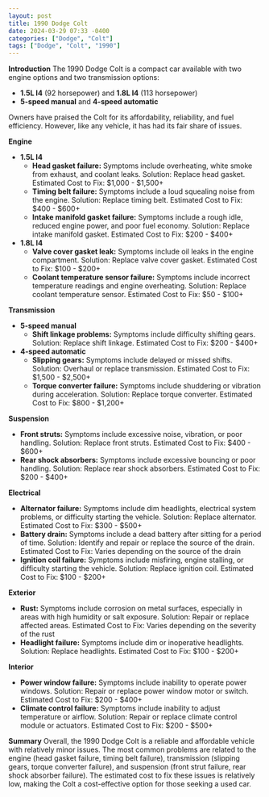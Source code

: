 ```yaml
---
layout: post
title: 1990 Dodge Colt
date: 2024-03-29 07:33 -0400
categories: ["Dodge", "Colt"]
tags: ["Dodge", "Colt", "1990"]
---
```

**Introduction**
The 1990 Dodge Colt is a compact car available with two engine options and two transmission options:

* **1.5L I4** (92 horsepower) and **1.8L I4** (113 horsepower)
* **5-speed manual** and **4-speed automatic**

Owners have praised the Colt for its affordability, reliability, and fuel efficiency. However, like any vehicle, it has had its fair share of issues.

**Engine**
* **1.5L I4**
    * **Head gasket failure:** Symptoms include overheating, white smoke from exhaust, and coolant leaks. Solution: Replace head gasket. Estimated Cost to Fix: $1,000 - $1,500+
    * **Timing belt failure:** Symptoms include a loud squealing noise from the engine. Solution: Replace timing belt. Estimated Cost to Fix: $400 - $600+
    * **Intake manifold gasket failure:** Symptoms include a rough idle, reduced engine power, and poor fuel economy. Solution: Replace intake manifold gasket. Estimated Cost to Fix: $200 - $400+
* **1.8L I4**
    * **Valve cover gasket leak:** Symptoms include oil leaks in the engine compartment. Solution: Replace valve cover gasket. Estimated Cost to Fix: $100 - $200+
    * **Coolant temperature sensor failure:** Symptoms include incorrect temperature readings and engine overheating. Solution: Replace coolant temperature sensor. Estimated Cost to Fix: $50 - $100+

**Transmission**
* **5-speed manual**
    * **Shift linkage problems:** Symptoms include difficulty shifting gears. Solution: Replace shift linkage. Estimated Cost to Fix: $200 - $400+
* **4-speed automatic**
    * **Slipping gears:** Symptoms include delayed or missed shifts. Solution: Overhaul or replace transmission. Estimated Cost to Fix: $1,500 - $2,500+
    * **Torque converter failure:** Symptoms include shuddering or vibration during acceleration. Solution: Replace torque converter. Estimated Cost to Fix: $800 - $1,200+

**Suspension**
* **Front struts:** Symptoms include excessive noise, vibration, or poor handling. Solution: Replace front struts. Estimated Cost to Fix: $400 - $600+
* **Rear shock absorbers:** Symptoms include excessive bouncing or poor handling. Solution: Replace rear shock absorbers. Estimated Cost to Fix: $200 - $400+

**Electrical**
* **Alternator failure:** Symptoms include dim headlights, electrical system problems, or difficulty starting the vehicle. Solution: Replace alternator. Estimated Cost to Fix: $300 - $500+
* **Battery drain:** Symptoms include a dead battery after sitting for a period of time. Solution: Identify and repair or replace the source of the drain. Estimated Cost to Fix: Varies depending on the source of the drain
* **Ignition coil failure:** Symptoms include misfiring, engine stalling, or difficulty starting the vehicle. Solution: Replace ignition coil. Estimated Cost to Fix: $100 - $200+

**Exterior**
* **Rust:** Symptoms include corrosion on metal surfaces, especially in areas with high humidity or salt exposure. Solution: Repair or replace affected areas. Estimated Cost to Fix: Varies depending on the severity of the rust
* **Headlight failure:** Symptoms include dim or inoperative headlights. Solution: Replace headlights. Estimated Cost to Fix: $100 - $200+

**Interior**
* **Power window failure:** Symptoms include inability to operate power windows. Solution: Repair or replace power window motor or switch. Estimated Cost to Fix: $200 - $400+
* **Climate control failure:** Symptoms include inability to adjust temperature or airflow. Solution: Repair or replace climate control module or actuators. Estimated Cost to Fix: $200 - $500+

**Summary**
Overall, the 1990 Dodge Colt is a reliable and affordable vehicle with relatively minor issues. The most common problems are related to the engine (head gasket failure, timing belt failure), transmission (slipping gears, torque converter failure), and suspension (front strut failure, rear shock absorber failure). The estimated cost to fix these issues is relatively low, making the Colt a cost-effective option for those seeking a used car.
